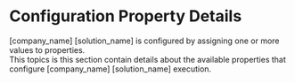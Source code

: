 # Configuration Property Details

[company_name] [solution_name] is configured by assigning one or more values to properties.   
This topics is this section contain details about the available properties that configure [company_name] [solution_name] execution.
